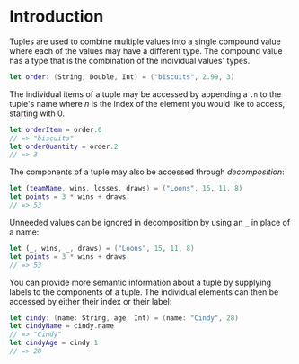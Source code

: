 # Introduction

Tuples are used to combine multiple values into a single compound value where each of the values may have a different type. The compound value has a type that is the combination of the individual values' types.

```swift
let order: (String, Double, Int) = ("biscuits", 2.99, 3)
```

The individual items of a tuple may be accessed by appending a `.n` to the tuple's name where _n_ is the index of the element you would like to access, starting with 0.

```swift
let orderItem = order.0
// => "biscuits"
let orderQuantity = order.2
// => 3
```

The components of a tuple may also be accessed through _decomposition_:

```swift
let (teamName, wins, losses, draws) = ("Loons", 15, 11, 8)
let points = 3 * wins + draws
// => 53
```

Unneeded values can be ignored in decomposition by using an `_` in place of a name:

```swift
let (_, wins, _, draws) = ("Loons", 15, 11, 8)
let points = 3 * wins + draws
// => 53
```

You can provide more semantic information about a tuple by supplying labels to the components of a tuple. The individual elements can then be accessed by either their index or their label:

```swift
let cindy: (name: String, age: Int) = (name: "Cindy", 28)
let cindyName = cindy.name
// => "Cindy"
let cindyAge = cindy.1
// => 28
```

